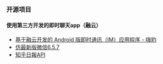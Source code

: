 ### 开源项目
#### 使用第三方开发的即时聊天app（融云）
+ [ 基于融云开发的 Android 版即时通讯（IM）应用程序 - 嗨豹](https://github.com/sealtalk/sealtalk-android)
+ [仿最新版微信6.5.7](https://github.com/GitLqr/LQRWeChat)
+ [知乎日報API](https://github.com/izzyleung/ZhihuDailyPurify/wiki/%E7%9F%A5%E4%B9%8E%E6%97%A5%E6%8A%A5-API-%E5%88%86%E6%9E%90)
